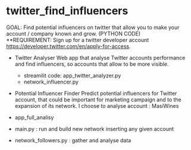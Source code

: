 # twitter_find_influencers
GOAL: Find potential influencers on twitter that allow you to make your account / company known and grow. (PYTHON CODE) <br>
**REQUIREMENT: Sign up for a twitter developer account https://developer.twitter.com/en/apply-for-access. 

- Twitter Analyser
Web app that analyse Twitter accounts performance and  find influencers, so accounts that allow to be more visible.
  - streamilit code: app_twitter_analyzer.py
  - network_influencer.py
 
 - Potential Influencer Finder
Predict potential influencers for Twitter account, that could be important for marketing campaign and to the expansion of its network. 
I choose to analyse account : MasiWines 
  - app_full_analisy
  - main.py : run and build new network inserting any given account 
  - network_followers.py : gather and analyse data 
  


